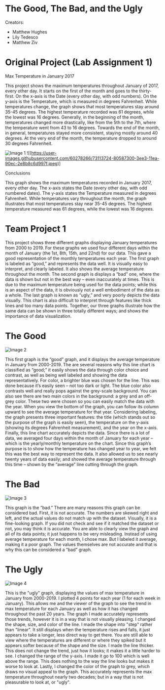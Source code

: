 # The Good, The Bad, and the Ugly

Creators:
-	Matthew Hughes
-	Lily Tedesco
-	Matthew Ziv

# Original Project (Lab Assignment 1)

Max Temperature in January 2017

This project shows the maximum temperatures throughout January of 2017, every other day. It starts on the first of the month and goes to the thirty-first. On the x-axis is the Date (every other day, with odd numbers). On the y-axis is the Temperature, which is measured in degrees Fahrenheit. While temperatures change, the graph shows that most temperatures stay around 35-45 degrees. The highest temperature recorded was 61 degrees, while the lowest was 16 degrees. Generally, in the beginning of the month, temperatures changed more drastically, like from the 5th to the 7th, where the temperature went from 43 to 16 degrees. Towards the end of the month, in general, temperatures stayed more consistent, staying mostly around 40 degrees. At the very end of the month, the temperature dropped to around 30 degrees Fahrenheit.
     
     
![Image 1](https://user-images.githubusercontent.com/60278266/73113724-80587300-3ee3-11ea-90ec-2e8b8c6d997f.jpeg)
![(https://user-images.githubusercontent.com/60278266/73113724-80587300-3ee3-11ea-90ec-2e8b8c6d997f.jpeg)]

Conclusions

This graph shows the maximum temperatures recorded in January 2017, every other day. The x-axis states the Date (every other day, with odd numbered dates). The y-axis states the Temperature measured in degrees Fahrenheit. While temperatures vary throughout the month, the graph illustrates that most temperatures stay near 35-45 degrees. The highest temperature measured was 61 degrees, while the lowest was 16 degrees.

# Team Project 1

This project shows three different graphs displaying January temperatures from 2000 to 2019. For these graphs we used four different days within the month of January (the 1st, 8th, 15th, and 22nd) for our data. This gave a good representation of the monthly temperatures each year. The first graph is labeled as “good,” and represents the data well. It is visually easy to interpret, and clearly labeled. It also shows the average temperature throughout the month. The second graph is displays a “bad” one, where the data is shown but not in the best way – even inaccurately at times. This is due to the maximum temperature being used for the data points; while this is an aspect of the data, it is obviously not a well embodiment of the data as a whole. The last graph is known as “ugly,” and very poorly depicts the data visually. This chart is also difficult to interpret through features like thick lines and too many data points. Together, our three graphs illustrate how the same data can be shown in three totally different ways; and shows the importance of data visualization.

# The Good

![Image 2](https://public.tableau.com/profile/matt.h3663#!/vizhome/GroupProject1_15809820039910/Sheet1?publish=yes)


This first graph is the “good” graph, and it displays the average temperature in January from 2000-2019. The are several reasons why this line chart is classified as “good;” it easily shows the data through color choice and contrast, as well as being well labeled and showing the data representatively. For color, a brighter blue was chosen for the line. This was done because it’s easily seen – not too dark or light. The blue color also contrasts well and really pops against the grey-scale background. You can also see there are two main colors in the background: a grey and an off-grey color. These two were chosen so you can easily match the data with the year. When you view the bottom of the graph, you can follow its column upward to see the average temperature for that year. Considering labeling, the graph presents three important features: the title (which stands out so the purpose of the graph is easily seen), the temperature on the y-axis (showing its degrees Fahrenheit measurement), and the year on the x-axis. Finally, this line chart accurately depicts the data. Since there is a lot of data, we averaged four days within the month of January for each year – which is the yearly/monthly temperature on the chart. Since this graph’s purpose is to show how the temperature has changed year to year, we felt this was the best way to represent the data. It also allowed us to see nearly twenty years of data easily; and showed the average temperature through this time – shown by the “average” line cutting through the graph.

# The Bad

![Image 3](blob:https://colab.research.google.com/8a9de14c-c07b-454b-8f7a-1f91ca1cabe2)
     
This graph is the “bad.” There are many reasons this graph can be considered bad. First, it is not accurate. The numbers are skewed right and left, and the actual values do not match up with the dataset. Visually, it is a fine-looking graph. If you did not check and see if it matched the dataset or not, you may think it is accurate. You are able to clearly view the graph and all of its data points; it just happens to be very misleading. Instead of using average temperature for each month, I chose max. But I labeled it average, making it a poor graph. The values themselves are not accurate and that is why this can be considered a “bad” graph.

# The Ugly

![Image 4](blob:https://colab.research.google.com/e2172e5b-1be2-4222-85ef-f2da5026b747)

This is the "ugly" graph, displaying the values of max temperature in January from 2000-2019. I plotted 4 points for each year (1 for each week in January). This allows me and the viewer of the graph to see the trend in max temperature for each January as well as how it has changed throughout the past 20 years. The graph I made accurately represents those trends, however it is in a way that is not visually pleasing. I changed the shape, size, and color of the line. I made the shape into "step" rather than "linear". It still displays when the temperature rises and falls, it just appears to take a longer, less direct way to get there. You are still able to view where the temperatures are different or where they spiked but it appears softer because of the shape and the size. I made the line thicker. This does not change the trend, just how it looks; it makes it a little harder to see. I changed the range of the y-axis. I made it go to 100 which is well above the range. This does nothing to the way the line looks but makes it worse to look at. Lastly, I changed the color of the graph to grey, which draws no visual appeal to the graph. This accurately represents the max temperature throughout nearly two decades; but in a way that is not pleasurable to look at, or "ugly".
